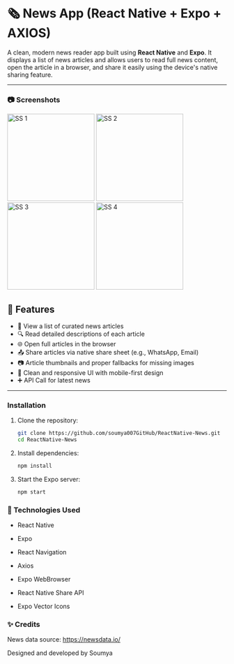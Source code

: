 # 🗞️ News App (React Native + Expo + AXIOS)

A clean, modern news reader app built using **React Native** and **Expo**. It displays a list of news articles and allows users to read full news content, open the article in a browser, and share it easily using the device's native sharing feature.

---

### 📷 Screenshots

<img src="https://github.com/user-attachments/assets/22dcb0e6-313b-4815-87d3-b22206549d95" width="200" alt="SS 1">
<img src="https://github.com/user-attachments/assets/22dcb0e6-313b-4815-87d3-b22206549d95" width="200" alt="SS 2">
<img src="https://github.com/user-attachments/assets/22dcb0e6-313b-4815-87d3-b22206549d95" width="200" alt="SS 3">
<img src="https://github.com/user-attachments/assets/22dcb0e6-313b-4815-87d3-b22206549d95" width="200" alt="SS 4">

## 📱 Features

- 📰 View a list of curated news articles
- 🔍 Read detailed descriptions of each article
- 🌐 Open full articles in the browser
- 📤 Share articles via native share sheet (e.g., WhatsApp, Email)
- 📷 Article thumbnails and proper fallbacks for missing images
- 🎨 Clean and responsive UI with mobile-first design
- ➕ API Call for latest news

---


### Installation

1. Clone the repository:
   ```bash
   git clone https://github.com/soumya007GitHub/ReactNative-News.git
   cd ReactNative-News
2. Install dependencies:
   ```bash
   npm install
3. Start the Expo server:
   ```bash
   npm start

### 🔧 Technologies Used
- React Native

- Expo

- React Navigation
- Axios

- Expo WebBrowser

- React Native Share API

- Expo Vector Icons

### ✨ Credits
News data source: https://newsdata.io/

Designed and developed by Soumya

